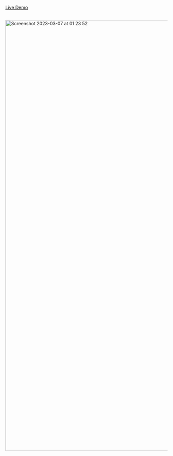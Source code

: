 <a target="_blank" href="https://feedback-ui-arasaltug.netlify.app/">Live Demo</a>

<br>

<img width="1341" alt="Screenshot 2023-03-07 at 01 23 52" src="https://user-images.githubusercontent.com/90329517/223257995-a54ae1a0-b0e5-4b7f-9885-4201bef78aed.png">
